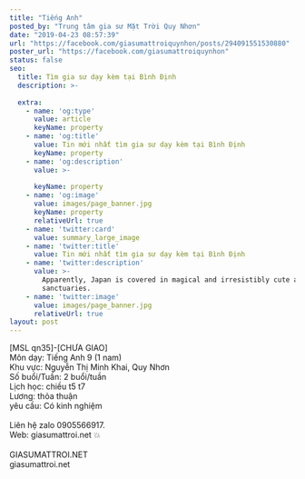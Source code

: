 ```yaml
---
title: "Tiếng Anh"
posted_by: "Trung tâm gia sư Mặt Trời Quy Nhơn"
date: "2019-04-23 08:57:39"
url: "https://facebook.com/giasumattroiquynhon/posts/294091551530880"
poster_url: "https://facebook.com/giasumattroiquynhon"
status: false
seo:
  title: Tìm gia sư dạy kèm tại Bình Định
  description: >-
    
  extra:
    - name: 'og:type'
      value: article
      keyName: property
    - name: 'og:title'
      value: Tin mới nhất tìm gia sư dạy kèm tại Bình Định
      keyName: property
    - name: 'og:description'
      value: >-
        
      keyName: property
    - name: 'og:image'
      value: images/page_banner.jpg
      keyName: property
      relativeUrl: true
    - name: 'twitter:card'
      value: summary_large_image
    - name: 'twitter:title'
      value: Tin mới nhất tìm gia sư dạy kèm tại Bình Định
    - name: 'twitter:description'
      value: >-
        Apparently, Japan is covered in magical and irresistibly cute animal
        sanctuaries.
    - name: 'twitter:image'
      value: images/page_banner.jpg
      relativeUrl: true
layout: post
---
```

[MSL qn35]-[CHƯA GIAO]<br>Môn dạy: Tiếng Anh 9 (1 nam)<br>Khu vực: Nguyễn Thị Minh Khai, Quy Nhơn<br>Số buổi/Tuần: 2 buổi/tuần<br>Lịch học: chiều t5 t7<br>Lương: thỏa thuận<br>yêu cầu: Có kinh nghiệm<br><br>Liên hệ zalo 0905566917.<br>Web: giasumattroi.net 💥<br><br>GIASUMATTROI.NET<br>giasumattroi.net
